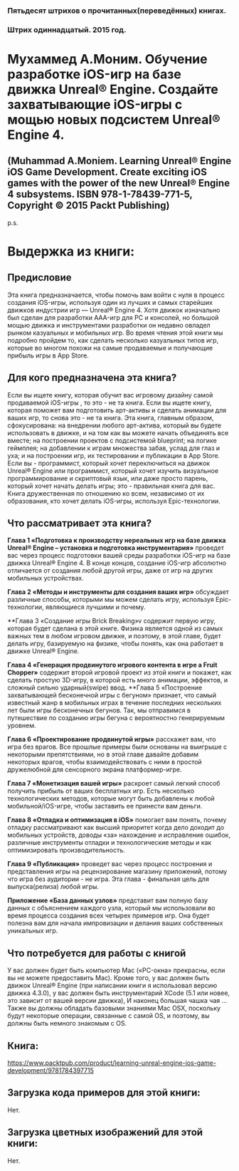 ### Пятьдесят штрихов о прочитанных(переведённых) книгах. 
### Штрих одиннадцатый. 2015 год.

# Мухаммед А.Моним. Обучение разработке iOS-игр на базе движка Unreal® Engine. Создайте захватывающие iOS-игры с мощью новых подсистем Unreal® Engine 4.
## (Muhammad A.Moniem. Learning Unreal® Engine iOS Game Development. Create exciting iOS games with the power of the new Unreal® Engine 4 subsystems. ISBN 978-1-78439-771-5, Copyright © 2015 Packt Publishing)
 
p.s.

# Выдержка из книги:

## Предисловие

Эта книга предназначается, чтобы помочь вам войти с нуля в процесс создания iOS-игры, используя один из лучших и самых старейших движков индустрии игр — Unreal® Engine 4.
Хотя движок изначально был сделан для разработки AAA-игр для PC и консолей, но большой мощью движка и инструментами разработки он недавно овладел рынком казуальных и мобильных игр.
Во время чтения этой книги мы подробно пройдем то, как сделать несколько казуальных типов игр, которые во многом похожи на самые продаваемые и получающие прибыль игры в App Store.
 
## Для кого предназначена эта книга?

Если вы ищете книгу, которая обучит вас игровому дизайну самой продаваемой iOS-игры , то это - не та книга. Если вы ищете книгу, которая поможет вам подготовить арт-активы и сделать анимации для ваших игр, то снова это - не та книга.
Эта книга, главным образом, сфокусирована: на внедрении любого арт-актива, который вы будете использовать в движке, и на том как вы можете начать объединять все вместе; на построении проектов с подсистемой blueprint; на логике геймплея; на добавлении к играм множества забав, услад для глаз и уха; и на построении игр, их тестировании и публикации в App Store.
Если вы - программист, который хочет переключиться на движок Unreal® Engine или программист, который хочет изучить визуальное программирование и скриптовый язык, или даже просто парень, который хочет начать делать игры; это - правильная книга для вас. Книга дружественная по отношению ко всем, независимо от их образования, кто хочет делать iOS-игры, используя Epic-технологии.

## Что рассматривает эта книга?

**Глава 1 «Подготовка к производству нереальных игр на базе движка Unreal® Engine – установка и подготовка инструментария»** проведет вас через процесс подготовки вашей среды разработки iOS-игр на базе движка Unreal® Engine 4. В конце концов, создание iOS-игр абсолютно отличается от создания любой другой игры, даже от игр на других мобильных устройствах.

**Глава 2 «Методы и инструменты для создания ваших игр»** обсуждает различные способы, которыми мы можем сделать игру, используя Epic-технологии, являющиеся лучшими и почему.

**Глава 3 «Создание игры Brick Breaking»v содержит первую игру, которая будет сделана в этой книге. Физика является одной из самых важных тем в любом игровом движке, и поэтому, в этой главе, будет делать игру, базируемую на физике, чтобы понять, как она работает в движке Unreal® Engine.

**Глава 4 «Генерация продвинутого игрового контента в игре a Fruit Chopper»** содержит второй игровой проект из этой книги и покажет, как сделать простую 3D-игру, в которой есть много анимации, эффектов, и сложный сильно ударный(swipe) ввод.
**Глава 5 «Построение захватывающей бесконечной игры с бегуном» признает, что самый известный жанр в мобильных играх в течение последних нескольких лет были игры бесконечных бегунов. Так, мы отправимся в путешествие по созданию игры бегуна с вероятностно генерируемым уровнем.

**Глава 6 «Проектирование продвинутой игры»** расскажет вам, что игра без врагов. Все прошлые примеры были основаны на выигрыше с некоторыми препятствиями, но в этой главе давайте добавим некоторых врагов, чтобы взаимодействовать с ними в простой дружелюбной для сенсорного экрана платформер-игре.

**Глава 7 «Монетизация вашей игры»** раскроет самый легкий способ получить прибыль от ваших бесплатных игр. Есть несколько технологических методов, которые могут быть добавлены к любой мобильной/iOS-игре, чтобы заставить ее принести вам деньги.

**Глава 8 «Отладка и оптимизация в iOS»** помогает вам понять, почему отладку рассматривают как высший приоритет когда дело доходит до мобильных устройств, доводы «за» нахождение и исправление ошибок, различные инструменты отладки и технологические методы и как оптимизировать производительность.

**Глава 9 «Публикация»** проведет вас через процесс построения и представления игры на рецензирование магазину приложений, потому что игра без аудитории - не игра. Эта глава - финальная цель для выпуска(релиза) любой игры.

**Приложение «База данных узлов»** представит вам полную базу данных с объяснением каждого узла, который мы использовали во время процесса создания всех четырех примеров игр. Она будет полезна вам для начала импровизации и делания ваших собственных уникальных игр.

## Что потребуется для работы с книгой

У вас должен будет быть компьютер Mac («PC-окна» прекрасны, если вы не можете предоставить Mac). Кроме того, у вас должен быть движок Unreal® Engine (при написании книги я использовал версию движка 4.3.0), у вас должен быть инструментарий XCode (5.1 или новее, это зависит от вашей версии движка), И наконец большая чашка чая …
Также вы должны обладать базовыми знаниями Mac OSX, поскольку будут некоторые операции, связанные с самой OS, и поэтому, вы должны быть немного знакомым с OS.

## Книга:
https://www.packtpub.com/product/learning-unreal-engine-ios-game-development/9781784397715

## Загрузка кода примеров для этой книги:
Нет.
## Загрузка цветных изображений для этой книги:
Нет.

